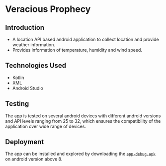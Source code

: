 # Veracious Prophecy
## Introduction
- A location API based android application to collect location and provide weather information.
- Provides information of temperature, humidity and wind speed.

## Technologies Used
- Kotlin
- XML
- Android Studio
  
## Testing
The app is tested on several android devices with different android versions and API levels ranging from 25 to 32, which ensures the compatibility of the application over wide range of devices.

## Deployment
The app can be installed and explored by downloading the [`app-debug.apk`](#) on android version above 8.
